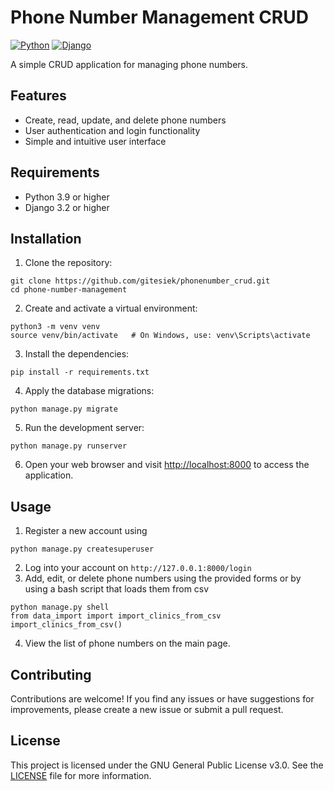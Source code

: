 # Phone Number Management CRUD

[![Python](https://img.shields.io/badge/Python-3.9-blue)](https://www.python.org/)
[![Django](https://img.shields.io/badge/Django-3.2-green)](https://www.djangoproject.com/)

A simple CRUD application for managing phone numbers.

## Features

- Create, read, update, and delete phone numbers
- User authentication and login functionality
- Simple and intuitive user interface

## Requirements

- Python 3.9 or higher
- Django 3.2 or higher

## Installation

1. Clone the repository:
```
git clone https://github.com/gitesiek/phonenumber_crud.git
cd phone-number-management
```
2. Create and activate a virtual environment:
```
python3 -m venv venv
source venv/bin/activate   # On Windows, use: venv\Scripts\activate
```
3. Install the dependencies:
```
pip install -r requirements.txt
```
4. Apply the database migrations:
```
python manage.py migrate
```
5. Run the development server:
```
python manage.py runserver
```
6. Open your web browser and visit [http://localhost:8000](http://127.0.0.1:8000/) to access the application.


## Usage

1. Register a new account using
  ```
  python manage.py createsuperuser
  ```
2. Log into your account on `http://127.0.0.1:8000/login`
3. Add, edit, or delete phone numbers using the provided forms or by using a bash script that loads them from csv
  ```
  python manage.py shell
  from data_import import import_clinics_from_csv
  import_clinics_from_csv()
  ```
4. View the list of phone numbers on the main page.

## Contributing

Contributions are welcome! If you find any issues or have suggestions for improvements, please create a new issue or submit a pull request.

## License

This project is licensed under the GNU General Public License v3.0. See the [LICENSE](LICENSE) file for more information.


